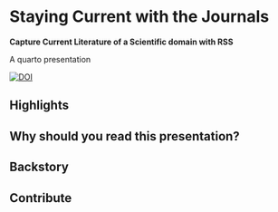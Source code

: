 # Staying Current with the Journals
**Capture Current Literature of a Scientific domain with RSS**

A quarto presentation

[![DOI](https://zenodo.org/badge/771740345.svg)](https://zenodo.org/doi/10.5281/zenodo.10815962)

## Highlights

## Why should you read this presentation?

## Backstory

## Contribute

